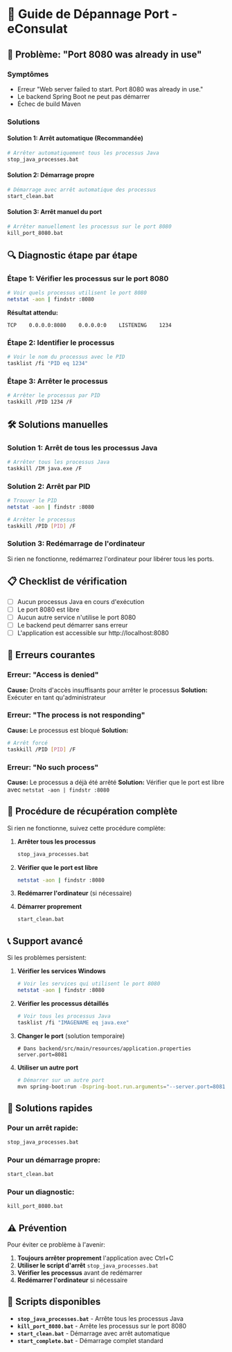 # 🔧 Guide de Dépannage Port - eConsulat

## 🚨 Problème: "Port 8080 was already in use"

### Symptômes

- Erreur "Web server failed to start. Port 8080 was already in use."
- Le backend Spring Boot ne peut pas démarrer
- Échec de build Maven

### Solutions

#### Solution 1: Arrêt automatique (Recommandée)

```bash
# Arrêter automatiquement tous les processus Java
stop_java_processes.bat
```

#### Solution 2: Démarrage propre

```bash
# Démarrage avec arrêt automatique des processus
start_clean.bat
```

#### Solution 3: Arrêt manuel du port

```bash
# Arrêter manuellement les processus sur le port 8080
kill_port_8080.bat
```

## 🔍 Diagnostic étape par étape

### Étape 1: Vérifier les processus sur le port 8080

```bash
# Voir quels processus utilisent le port 8080
netstat -aon | findstr :8080
```

**Résultat attendu:**

```
TCP    0.0.0.0:8080    0.0.0.0:0    LISTENING    1234
```

### Étape 2: Identifier le processus

```bash
# Voir le nom du processus avec le PID
tasklist /fi "PID eq 1234"
```

### Étape 3: Arrêter le processus

```bash
# Arrêter le processus par PID
taskkill /PID 1234 /F
```

## 🛠️ Solutions manuelles

### Solution 1: Arrêt de tous les processus Java

```bash
# Arrêter tous les processus Java
taskkill /IM java.exe /F
```

### Solution 2: Arrêt par PID

```bash
# Trouver le PID
netstat -aon | findstr :8080

# Arrêter le processus
taskkill /PID [PID] /F
```

### Solution 3: Redémarrage de l'ordinateur

Si rien ne fonctionne, redémarrez l'ordinateur pour libérer tous les ports.

## 📋 Checklist de vérification

- [ ] Aucun processus Java en cours d'exécution
- [ ] Le port 8080 est libre
- [ ] Aucun autre service n'utilise le port 8080
- [ ] Le backend peut démarrer sans erreur
- [ ] L'application est accessible sur http://localhost:8080

## 🐛 Erreurs courantes

### Erreur: "Access is denied"

**Cause:** Droits d'accès insuffisants pour arrêter le processus
**Solution:** Exécuter en tant qu'administrateur

### Erreur: "The process is not responding"

**Cause:** Le processus est bloqué
**Solution:**

```bash
# Arrêt forcé
taskkill /PID [PID] /F
```

### Erreur: "No such process"

**Cause:** Le processus a déjà été arrêté
**Solution:** Vérifier que le port est libre avec `netstat -aon | findstr :8080`

## 🔄 Procédure de récupération complète

Si rien ne fonctionne, suivez cette procédure complète:

1. **Arrêter tous les processus**

   ```bash
   stop_java_processes.bat
   ```

2. **Vérifier que le port est libre**

   ```bash
   netstat -aon | findstr :8080
   ```

3. **Redémarrer l'ordinateur** (si nécessaire)

4. **Démarrer proprement**
   ```bash
   start_clean.bat
   ```

## 📞 Support avancé

Si les problèmes persistent:

1. **Vérifier les services Windows**

   ```bash
   # Voir les services qui utilisent le port 8080
   netstat -aon | findstr :8080
   ```

2. **Vérifier les processus détaillés**

   ```bash
   # Voir tous les processus Java
   tasklist /fi "IMAGENAME eq java.exe"
   ```

3. **Changer le port** (solution temporaire)

   ```properties
   # Dans backend/src/main/resources/application.properties
   server.port=8081
   ```

4. **Utiliser un autre port**
   ```bash
   # Démarrer sur un autre port
   mvn spring-boot:run -Dspring-boot.run.arguments="--server.port=8081"
   ```

## 🎯 Solutions rapides

### Pour un arrêt rapide:

```bash
stop_java_processes.bat
```

### Pour un démarrage propre:

```bash
start_clean.bat
```

### Pour un diagnostic:

```bash
kill_port_8080.bat
```

## ⚠️ Prévention

Pour éviter ce problème à l'avenir:

1. **Toujours arrêter proprement** l'application avec Ctrl+C
2. **Utiliser le script d'arrêt** `stop_java_processes.bat`
3. **Vérifier les processus** avant de redémarrer
4. **Redémarrer l'ordinateur** si nécessaire

## 🔧 Scripts disponibles

- **`stop_java_processes.bat`** - Arrête tous les processus Java
- **`kill_port_8080.bat`** - Arrête les processus sur le port 8080
- **`start_clean.bat`** - Démarrage avec arrêt automatique
- **`start_complete.bat`** - Démarrage complet standard
